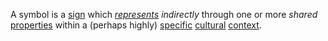 A symbol is a [sign](https://github.com/gcassel/Modular-Organization-Terminology/blob/master/terms/sign.md) which *[represents](https://github.com/gcassel/Modular-Organization-Terminology/blob/master/terms/representation.md) indirectly* through one or more *shared* [properties](https://github.com/gcassel/Modular-Organization-Terminology/blob/master/terms/property.md) within a (perhaps highly) [specific](https://github.com/gcassel/Modular-Organization-Terminology/blob/master/terms/specific.md) [cultural](https://github.com/gcassel/Modular-Organization-Terminology/blob/master/terms/culture.md) [context](https://github.com/gcassel/Modular-Organization-Terminology/blob/master/terms/context.md).
